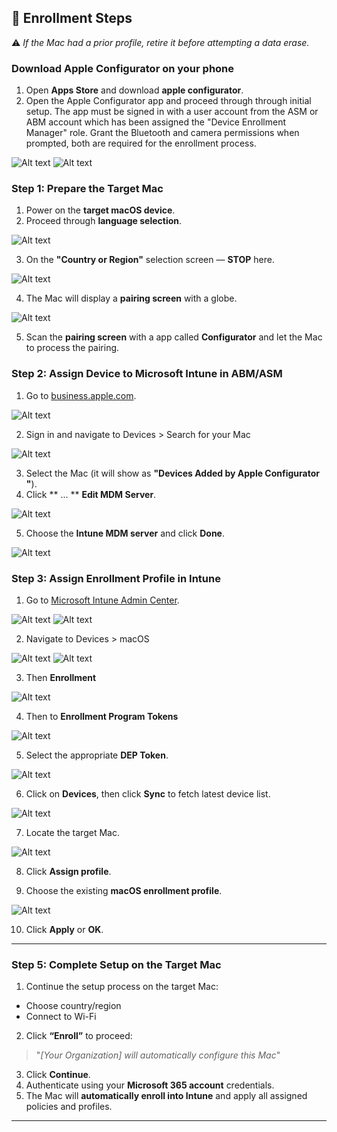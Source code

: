 

## 📝 Enrollment Steps

⚠️ *If the Mac had a prior profile, retire it before attempting a data erase.*

###  Download Apple Configurator on your phone

1. Open **Apps Store**  and download  **apple configurator**.
2. Open the Apple Configurator app and proceed through through initial setup. The app must be signed in with a user account from the ASM or ABM account which has been assigned the "Device Enrollment Manager" role. Grant the Bluetooth and camera permissions when prompted, both are required for the enrollment process.

![Alt text](images/Configurator%20app%20.PNG)
![Alt text](images/Configurator%20app%20setup.PNG)

### Step 1: Prepare the Target Mac

1. Power on the **target macOS device**.
2. Proceed through **language selection**.

![Alt text](images/Language%20selection.png)

3. On the **"Country or Region"** selection screen — **STOP** here.

![Alt text](images/Region%20selection.png)

4. The Mac will display a **pairing screen** with a globe.

![Alt text](images/Mac%20scan.png)

5. Scan the **pairing screen** with a app called **Configurator** and let the Mac to process the pairing.


### Step 2: Assign Device to Microsoft Intune in ABM/ASM

1. Go to [business.apple.com](https://business.apple.com).

![Alt text](images/Email%20to%20apple%20business%20manager.png)

2. Sign in and navigate to Devices > Search for your Mac

![Alt text](images/Assign%20Device%20management.png)

3. Select the Mac (it will show as **"Devices Added by Apple Configurator "**).
4. Click ** ... ** **Edit MDM Server**.

![Alt text](images/Choose%20device%20managment.png)

5. Choose the **Intune MDM server** and click **Done**.

![Alt text](images/Device%20management%20service%20assignment%20updated.png)


### Step 3: Assign Enrollment Profile in Intune

1. Go to [Microsoft Intune Admin Center](https://intune.microsoft.com).

![Alt text](images/Admin%20.png)
![Alt text](images/Microsoft%20intune.png)

2. Navigate to Devices > macOS 

![Alt text](images/Intune%20devices.png)
![Alt text](images/Device%20overview.png)

3. Then **Enrollment**

![Alt text](images/Admin%20.png)

4. Then to **Enrollment Program Tokens**

![Alt text](images/Enrollment%20program%20token.png)

5. Select the appropriate **DEP Token**.

![Alt text](images/token%20name.png)

6. Click on **Devices**, then click **Sync** to fetch latest device list.

![Alt text](images/Token%20devices%20and%20sync.png)

7. Locate the target Mac.

![Alt text](images/Select%20device%20and%20assign%20profile.png)

8. Click **Assign profile**.

9. Choose the existing **macOS enrollment profile**.

![Alt text](images/Assign%20profile%20.png)

10. Click **Apply** or **OK**.

---

### Step 5: Complete Setup on the Target Mac

1. Continue the setup process on the target Mac:
- Choose country/region
- Connect to Wi-Fi
2. Click **“Enroll”** to proceed:
> "*[Your Organization] will automatically configure this Mac*"
3. Click **Continue**.
4. Authenticate using your **Microsoft 365 account** credentials.
5. The Mac will **automatically enroll into Intune** and apply all assigned policies and profiles.

---

